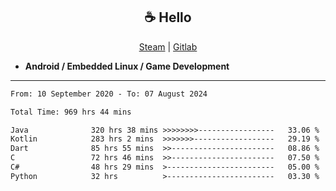 <h2 align="center"> ☕ Hello </h2>

<p align="center">
  <a href="https://steamcommunity.com/id/Niforances/">Steam</a> |
  <a href="https://gitlab.com/niforances">Gitlab</a>
</p>

 - **Android / Embedded Linux / Game Development**

------

<!--START_SECTION:waka-->

```txt
From: 10 September 2020 - To: 07 August 2024

Total Time: 969 hrs 44 mins

Java              320 hrs 38 mins >>>>>>>>-----------------   33.06 %
Kotlin            283 hrs 2 mins  >>>>>>>------------------   29.19 %
Dart              85 hrs 55 mins  >>-----------------------   08.86 %
C                 72 hrs 46 mins  >>-----------------------   07.50 %
C#                48 hrs 29 mins  >------------------------   05.00 %
Python            32 hrs          >------------------------   03.30 %
```

<!--END_SECTION:waka-->
